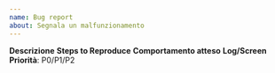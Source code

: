 ```yaml
---
name: Bug report
about: Segnala un malfunzionamento
---
```

**Descrizione**
**Steps to Reproduce**
**Comportamento atteso**
**Log/Screen**
**Priorità**: P0/P1/P2
